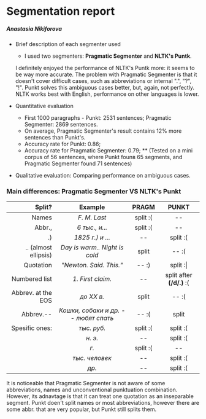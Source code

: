 # Segmentation report
##### *Anastasia Nikiforova*


* Brief description of each segmenter used
  * I used two segmenters: **Pragmatic Segmenter** and **NLTK's Puntk**. 
  
  I definitely enjoyed the performance of NLTK's Puntk more: it seems to be way more accurate.
  The problem with Pragmatic Segmenter is that it doesn't cover difficult cases, such as abbreviations or internal ".", "?", "!".
  Punkt solves this ambiguous cases better, but, again, not perfectly. NLTK works best with English, performance on other languages is lower.

* Quantitative evaluation

  * First 1000 paragraphs - Punkt: 2531 sentences; Pragmatic Segmenter: 2869 sentences.
  * On average, Pragmatic Segmenter's result contains 12% more sentences than Punkt's.
  * Accuracy rate for Punkt: 0.86;
  * Accuracy rate for Pragmatic Segmenter: 0.79;
    ** (Tested on a mini corpus of 56 sentences, where Punkt founв 65 segments, and Pragmatic Segmenter found 71 sentences)
  
  

* Qualitative evaluation: Comparing performance on ambiguous cases.

### Main differences: Pragmatic Segmenter VS NLTK's Punkt

|Split?|Example| PRAGM|PUNKT|
|---:|:---:|:---:|:---:|
|Names|*F. M. Last*|split :(| -- |
|Abbr.,|*6 тыс., и...*|split :(| -- |
|.)|*1825 г.) и ...*| -- |split :(|
|.\. (almost ellipsis)|*Day is warm.\.*<EOS> *Night is cold*|split| -- :(
|Quotation|*"Newton. Said. This."*| -- :) |split :\||
|Numbered list|*1. First claim.*| -- |split after **(/d/.)** :(|
|Abbrev. at the EOS|*до XX в.*<EOS>|split| -- :(|
|Abbrev.--|*Кошки, собаки и др. -- любят спать*| -- :(|split|
|Spesific ones:| *тыс. руб.*|split :( | split :(|
||*н. э.*| -- |split :( |
||*г.*| split :( | -- |
||*тыс. человек*| -- |split :(|
||*др.*| -- | split :(|

It is noticeable that Pragmatic Segmenter is not aware of some abbreviations, names and unconventional punktuation combination. However, its adnavtage is that it can treat one quotation as an inseparable segment.
Punkt doen't split names or most abbreviations, however there are some abbr. that are very popular, but Punkt still splits them.

